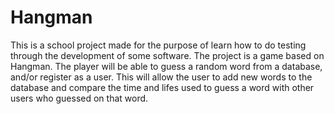 Hangman
=======

This is a school project made for the purpose of learn how to do testing through the development of some software.
The project is a game based on Hangman. The player will be able to guess a random word from a database, and/or register 
as a user. This will allow the user to add new words to the database and compare the time and lifes used to guess a word
with other users who guessed on that word.
